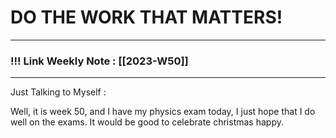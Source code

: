 
# DO THE WORK THAT MATTERS!

--- 
### !!! Link Weekly Note : [[2023-W50]]
---

Just Talking to Myself : 

Well, it is week 50, and I have my physics exam today, I just hope that I do well on the exams. It would be good to celebrate christmas happy. 







